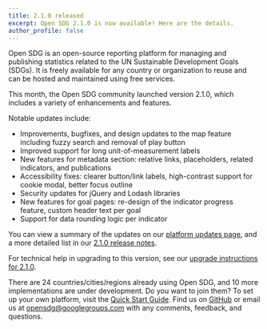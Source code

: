 ```yaml
---
title: 2.1.0 released
excerpt: Open SDG 2.1.0 is now available! Here are the details.
author_profile: false
---
```


Open SDG is an open-source reporting platform for managing and publishing statistics related to the UN Sustainable Development Goals (SDGs). It is freely available for any country or organization to reuse and can be hosted and maintained using free services.

This month, the Open SDG community launched version 2.1.0, which includes a variety of enhancements and features.

Notable updates include:

* Improvements, bugfixes, and design updates to the map feature including fuzzy search and removal of play button
* Improved support for long unit-of-measurement labels
* New features for metadata section: relative links, placeholders, related indicators, and publications
* Accessibility fixes: clearer button/link labels, high-contrast support for cookie modal, better focus outline
* Security updates for jQuery and Lodash libraries
* New features for goal pages: re-design of the indicator progress feature, custom header text per goal
* Support for data rounding logic per indicator

You can view a summary of the updates on our [platform updates page](https://open-sdg.readthedocs.io/en/latest/updates/), and a more detailed list in our [2.1.0 release notes](https://github.com/open-sdg/open-sdg/releases/tag/2.1.0).

For technical help in upgrading to this version, see our [upgrade instructions for 2.1.0](https://open-sdg.readthedocs.io/en/latest/upgrades/upgrading-2-1-0/).

There are 24 countries/cities/regions already using Open SDG, and 10 more implementations are under development. Do you want to join them? To set up your own platform, visit the [Quick Start Guide](https://open-sdg.readthedocs.io/en/latest/quick-start/). Find us on [GitHub](https://github.com/open-sdg/open-sdg) or email us at opensdg@googlegroups.com with any comments, feedback, and questions.
